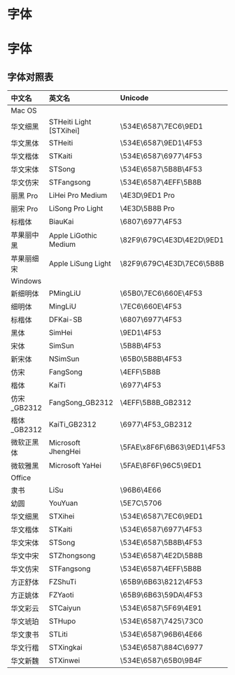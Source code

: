 # 字体

# 字体

## 字体对照表

|中文名 | 英文名 | Unicode | Unicode 2|
|:--------|:--------|:--------|:--------|
|Mac OS|
|华文细黑|STHeiti Light [STXihei]|\534E\6587\7EC6\9ED1|`&#x534E;&#x6587;&#x7EC6;&#x9ED1;`|
|华文黑体|STHeiti|\534E\6587\9ED1\4F53|`&#x534E;&#x6587;&#x9ED1;&#x4F53;`|
|华文楷体|STKaiti|\534E\6587\6977\4F53|`&#x534E;&#x6587;&#x6977;&#x4F53;`|
|华文宋体|STSong|\534E\6587\5B8B\4F53|`&#x534E;&#x6587;&#x5B8B;&#x4F53;`|
|华文仿宋|STFangsong|\534E\6587\4EFF\5B8B|`&#x534E;&#x6587;&#x4EFF;&#x5B8B;`|
|丽黑 Pro|LiHei Pro Medium|\4E3D\9ED1 Pro|`&#x4E3D;&#x9ED1; Pro`|
|丽宋 Pro|LiSong Pro Light|\4E3D\5B8B Pro|`&#x4E3D;&#x5B8B; Pro`|
|标楷体|BiauKai|\6807\6977\4F53|`&#x6807;&#x6977;&#x4F53;`|
|苹果丽中黑|Apple LiGothic Medium|\82F9\679C\4E3D\4E2D\9ED1|`&#x82F9;&#x679C;&#x4E3D;&#x4E2D;&#x9ED1;`|
|苹果丽细宋|Apple LiSung Light|\82F9\679C\4E3D\7EC6\5B8B|`&#x82F9;&#x679C;&#x4E3D;&#x7EC6;&#x5B8B;`|
|Windows|
|新细明体|PMingLiU|\65B0\7EC6\660E\4F53|`&#x65B0;&#x7EC6;&#x660E;&#x4F53;`|
|细明体|MingLiU|\7EC6\660E\4F53|`&#x7EC6;&#x660E;&#x4F53;`|
|标楷体|DFKai-SB|\6807\6977\4F53|`&#x6807;&#x6977;&#x4F53;`|
|黑体|SimHei|\9ED1\4F53|`&#x9ED1;&#x4F53;`|
|宋体|SimSun|\5B8B\4F53|`&#x5B8B;&#x4F53;`|
|新宋体|NSimSun|\65B0\5B8B\4F53|`&#x65B0;&#x5B8B;&#x4F53;`|
|仿宋|FangSong|\4EFF\5B8B|`&#x4EFF;&#x5B8B;`|
|楷体|KaiTi|\6977\4F53|`&#x6977;&#x4F53;`|
|仿宋_GB2312|FangSong_GB2312|\4EFF\5B8B_GB2312|`&#x4EFF;&#x5B8B;_GB2312`|
|楷体_GB2312|KaiTi_GB2312|\6977\4F53_GB2312|`&#x6977;&#x4F53;_GB2312`|
|微软正黑体|Microsoft JhengHei|\5FAE\x8F6F\6B63\9ED1\4F53|`&#x5FAE;&#x8F6F;&#x6B63;&#x9ED1;&#x4F53;`|
|微软雅黑|Microsoft YaHei|\5FAE\8F6F\96C5\9ED1|`&#x5FAE;&#x8F6F;&#x96C5;&#x9ED1;`|
|Office|
|隶书|LiSu|\96B6\4E66|`&#x96B6;&#x4E66;`|
|幼圆|YouYuan|\5E7C\5706|`&#x5E7C;&#x5706;`|
|华文细黑|STXihei|\534E\6587\7EC6\9ED1|`&#x534E;&#x6587;&#x7EC6;&#x9ED1;`|
|华文楷体|STKaiti|\534E\6587\6977\4F53|`&#x534E;&#x6587;&#x6977;&#x4F53;`|
|华文宋体|STSong|\534E\6587\5B8B\4F53|`&#x534E;&#x6587;&#x5B8B;&#x4F53;`|
|华文中宋|STZhongsong|\534E\6587\4E2D\5B8B|`&#x534E;&#x6587;&#x4E2D;&#x5B8B;`|
|华文仿宋|STFangsong|\534E\6587\4EFF\5B8B|`&#x534E;&#x6587;&#x4EFF;&#x5B8B;`|
|方正舒体|FZShuTi|\65B9\6B63\8212\4F53|`&#x65B9;&#x6B63;&#x8212;&#x4F53;`|
|方正姚体|FZYaoti|\65B9\6B63\59DA\4F53|`&#x65B9;&#x6B63;&#x59DA;&#x4F53;`|
|华文彩云|STCaiyun|\534E\6587\5F69\4E91|`&#x534E;&#x6587;&#x5F69;&#x4E91;`|
|华文琥珀|STHupo|\534E\6587\7425\73C0|`&#x534E;&#x6587;&#x7425;&#x73C0;`|
|华文隶书|STLiti|\534E\6587\96B6\4E66|`&#x534E;&#x6587;&#x96B6;&#x4E66;`|
|华文行楷|STXingkai|\534E\6587\884C\6977|`&#x534E;&#x6587;&#x884C;&#x6977;`|
|华文新魏|STXinwei|\534E\6587\65B0\9B4F|`&#x534E;&#x6587;&#x65B0;&#x9B4F;`|
